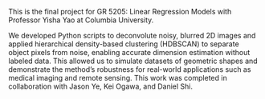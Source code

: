 This is the final project for GR 5205: Linear Regression Models with Professor Yisha Yao at Columbia University. 

We developed Python scripts to deconvolute noisy, blurred 2D images and applied hierarchical density-based clustering (HDBSCAN) to separate object pixels from noise, enabling accurate dimension estimation without labeled data. This allowed us to simulate datasets of geometric shapes and demonstrate the method’s robustness for real-world applications such as medical imaging and remote sensing. This work was completed in collaboration with Jason Ye, Kei Ogawa, and Daniel Shi. 
